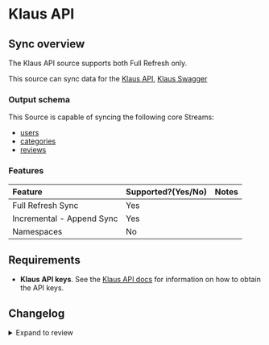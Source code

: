 # Klaus API

## Sync overview

The Klaus API source supports both Full Refresh only.

This source can sync data for the [Klaus API](https://support.klausapp.com/en/collections/2212726-integrating-manually),
[Klaus Swagger](https://pub.klausapp.com/?urls.primaryName=Public%20API)

### Output schema

This Source is capable of syncing the following core Streams:

- [users](https://pub.klausapp.com/?urls.primaryName=Public%20API#/PublicApi/PublicApi_UsersV2)
- [categories](https://pub.klausapp.com/?urls.primaryName=Public%20API#/PublicApi/PublicApi_RatingCategoriesV2)
- [reviews](https://pub.klausapp.com/?urls.primaryName=Public%20API#/PublicApi/PublicApi_ReviewsV2)

### Features

| Feature                   | Supported?\(Yes/No\) | Notes |
| :------------------------ | :------------------- | :---- |
| Full Refresh Sync         | Yes                  |       |
| Incremental - Append Sync | Yes                  |       |
| Namespaces                | No                   |       |

## Requirements

- **Klaus API keys**. See the [Klaus API docs](https://support.klausapp.com/en/articles/4027272-setting-up-a-custom-integration) for information on how to obtain the API keys.

## Changelog

<details>
  <summary>Expand to review</summary>

| Version | Date       | Pull Request                                             | Subject                        |
| :------ | :--------- | :------------------------------------------------------- | :----------------------------- |
| 0.1.1 | 2024-05-20 | [38393](https://github.com/airbytehq/airbyte/pull/38393) | [autopull] base image + poetry + up_to_date |
| 0.1.0 | 2023-05-04 | [25790](https://github.com/airbytehq/airbyte/pull/25790) | Add Klaus API Source Connector |

</details>